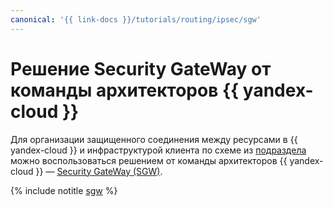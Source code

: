 ```yaml
---
canonical: '{{ link-docs }}/tutorials/routing/ipsec/sgw'
---
```


# Решение Security GateWay от команды архитекторов {{ yandex-cloud }}

Для организации защищенного соединения между ресурсами в {{ yandex-cloud }} и инфраструктурой клиента по схеме из [подраздела](index.md) можно воспользоваться решением от команды архитекторов {{ yandex-cloud }} — [Security GateWay (SGW)](https://github.com/yandex-cloud-examples/yc-site-to-site-vpn-with-ipsec-strongswan).

{% include notitle [sgw](../../../_tutorials/infrastructure/ipsec/sgw.md) %}